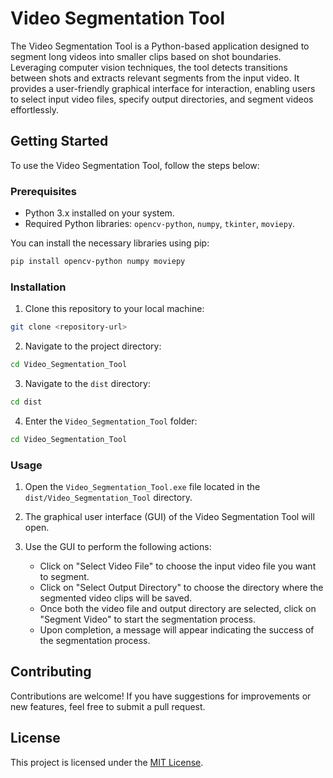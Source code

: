 # Video Segmentation Tool

The Video Segmentation Tool is a Python-based application designed to segment long videos into smaller clips based on shot boundaries. Leveraging computer vision techniques, the tool detects transitions between shots and extracts relevant segments from the input video. It provides a user-friendly graphical interface for interaction, enabling users to select input video files, specify output directories, and segment videos effortlessly.

## Getting Started

To use the Video Segmentation Tool, follow the steps below:

### Prerequisites

- Python 3.x installed on your system.
- Required Python libraries: `opencv-python`, `numpy`, `tkinter`, `moviepy`.

You can install the necessary libraries using pip:

```bash
pip install opencv-python numpy moviepy
```

### Installation

1. Clone this repository to your local machine:

```bash
git clone <repository-url>
```

2. Navigate to the project directory:

```bash
cd Video_Segmentation_Tool
```

3. Navigate to the `dist` directory:

```bash
cd dist
```

4. Enter the `Video_Segmentation_Tool` folder:

```bash
cd Video_Segmentation_Tool
```

### Usage

1. Open the `Video_Segmentation_Tool.exe` file located in the `dist/Video_Segmentation_Tool` directory.

2. The graphical user interface (GUI) of the Video Segmentation Tool will open.

3. Use the GUI to perform the following actions:
   - Click on "Select Video File" to choose the input video file you want to segment.
   - Click on "Select Output Directory" to choose the directory where the segmented video clips will be saved.
   - Once both the video file and output directory are selected, click on "Segment Video" to start the segmentation process.
   - Upon completion, a message will appear indicating the success of the segmentation process.

## Contributing

Contributions are welcome! If you have suggestions for improvements or new features, feel free to submit a pull request.

## License

This project is licensed under the [MIT License](LICENSE).

